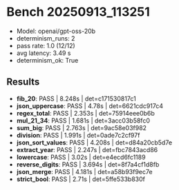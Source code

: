 # Bench 20250913_113251
- Model: openai/gpt-oss-20b
- determinism_runs: 2
- pass rate: 1.0 (12/12)
- avg latency: 3.49 s
- determinism_ok: True

## Results
- **fib_20**: PASS | 8.248s | det=c171530817c1
- **json_uppercase**: PASS | 4.78s | det=6621cdc917c4
- **regex_total**: PASS | 2.353s | det=75914eee0b6b
- **mul_21_34**: PASS | 1.681s | det=3acc03b58fc0
- **sum_big**: PASS | 2.763s | det=9ac58e03f982
- **division**: PASS | 1.991s | det=0ade7c2cf97f
- **json_sort_values**: PASS | 4.208s | det=d84a20cb5d7e
- **extract_year**: PASS | 2.247s | det=fbc7843acd86
- **lowercase**: PASS | 3.02s | det=e4ecd6fc1189
- **reverse_digits**: PASS | 3.694s | det=8f7a4cf1d8fb
- **json_merge**: PASS | 4.181s | det=a58b93f9ec7e
- **strict_bool**: PASS | 2.71s | det=5ffe533b830f